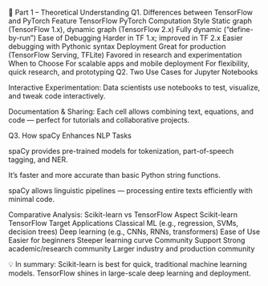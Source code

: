 🧠 Part 1 – Theoretical Understanding
Q1. Differences between TensorFlow and PyTorch
Feature	TensorFlow	PyTorch
Computation Style	Static graph (TensorFlow 1.x), dynamic graph (TensorFlow 2.x)	Fully dynamic (“define-by-run”)
Ease of Debugging	Harder in TF 1.x; improved in TF 2.x	Easier debugging with Pythonic syntax
Deployment	Great for production (TensorFlow Serving, TFLite)	Favored in research and experimentation
When to Choose	For scalable apps and mobile deployment	For flexibility, quick research, and prototyping
Q2. Two Use Cases for Jupyter Notebooks

Interactive Experimentation:
Data scientists use notebooks to test, visualize, and tweak code interactively.

Documentation & Sharing:
Each cell allows combining text, equations, and code — perfect for tutorials and collaborative projects.

Q3. How spaCy Enhances NLP Tasks

spaCy provides pre-trained models for tokenization, part-of-speech tagging, and NER.

It’s faster and more accurate than basic Python string functions.

spaCy allows linguistic pipelines — processing entire texts efficiently with minimal code.

Comparative Analysis: Scikit-learn vs TensorFlow
Aspect	Scikit-learn	TensorFlow
Target Applications	Classical ML (e.g., regression, SVMs, decision trees)	Deep learning (e.g., CNNs, RNNs, transformers)
Ease of Use	Easier for beginners	Steeper learning curve
Community Support	Strong academic/research community	Larger industry and production community

💡 In summary:
Scikit-learn is best for quick, traditional machine learning models. TensorFlow shines in large-scale deep learning and deployment.
